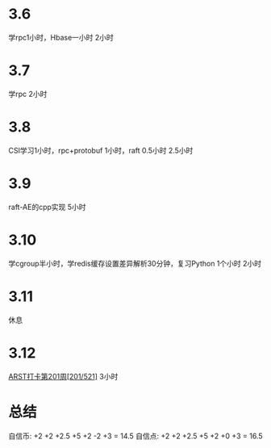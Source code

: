 # 3.6
学rpc1小时，Hbase一小时 2小时

# 3.7
学rpc 2小时

# 3.8
CSI学习1小时，rpc+protobuf 1小时，raft 0.5小时   2.5小时

# 3.9
raft-AE的cpp实现 5小时

# 3.10
学cgroup半小时，学redis缓存设置差异解析30分钟，复习Python 1个小时 2小时

# 3.11
休息

# 3.12
[ARST打卡第201周[201/521]](https://www.wolfdan.cn/ARST%E6%89%93%E5%8D%A1%E7%AC%AC201%E5%91%A8-201-521/) 3小时

# 总结
自信币: +2 +2 +2.5 +5 +2 -2 +3 = 14.5
自信点: +2 +2 +2.5 +5 +2 +0 +3 = 16.5